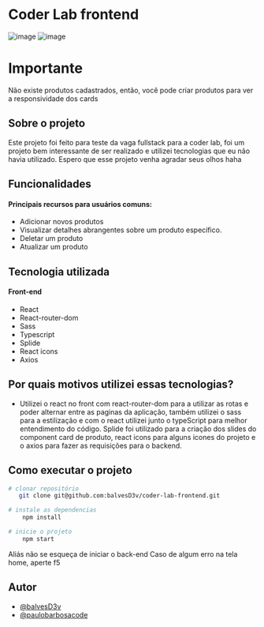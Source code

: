 
# Coder Lab frontend

![image](https://github.com/balvesD3v/coder-lab-frontend/assets/106263458/98422f76-7103-4e8b-9296-52adc5449186)
![image](https://github.com/balvesD3v/coder-lab-frontend/assets/106263458/5a4253f9-32e3-427d-ae1b-19015f415ac1)



# Importante
Não existe produtos cadastrados, então, você pode criar produtos para ver a responsividade dos cards

## Sobre o projeto
Este projeto foi feito para teste da vaga fullstack para a coder lab, foi um projeto bem interessante de ser realizado e utilizei tecnologias que eu não havia utilizado. Espero que esse projeto venha agradar seus olhos haha

## Funcionalidades

#### Principais recursos para usuários comuns:

- Adicionar novos produtos
- Visualizar detalhes abrangentes sobre um produto específico.
- Deletar um produto
- Atualizar um produto

## Tecnologia utilizada

#### Front-end
- React
- React-router-dom
- Sass
- Typescript
- Splide
- React icons
- Axios

## Por quais motivos utilizei essas tecnologias?
- Utilizei o react no front com react-router-dom para a utilizar as rotas e poder alternar entre as paginas da aplicação, também utilizei o sass para a estilização e com o react utilizei junto o typeScript para melhor entendimento do código. Splide foi utilizado para a criação dos slides do component card de produto, react icons para alguns icones do projeto e o axios para fazer as requisições para o backend.


## Como executar o projeto

```bash
# clonar repositório
   git clone git@github.com:balvesD3v/coder-lab-frontend.git

# instale as dependencias 
    npm install 

# inicie o projeto
    npm start
```

Aliás não se esqueça de iniciar o back-end
Caso de algum erro na tela home, aperte f5
## Autor

- [@balvesD3v](https://github.com/balvesD3v)
- [@paulobarbosacode](https://www.linkedin.com/in/paulobarbosacode/)

